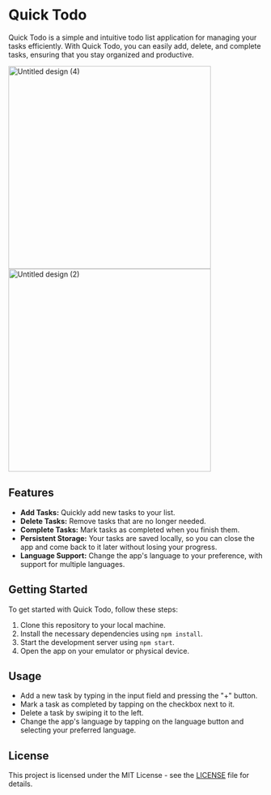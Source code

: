 # Quick Todo

Quick Todo is a simple and intuitive todo list application for managing your tasks efficiently. With Quick Todo, you can easily add, delete, and complete tasks, ensuring that you stay organized and productive.

<img src="https://github.com/Deadsec19/QuickTodo/assets/90950290/53eccf73-cd99-41f1-9b7a-a14a7b2a8e1e" alt="Untitled design (4)" width="400">
<img src="https://github.com/Deadsec19/QuickTodo/assets/90950290/40e06a39-7436-4dba-8c36-25290233ca46" alt="Untitled design (2)" width="400">

## Features

- **Add Tasks:** Quickly add new tasks to your list.
- **Delete Tasks:** Remove tasks that are no longer needed.
- **Complete Tasks:** Mark tasks as completed when you finish them.
- **Persistent Storage:** Your tasks are saved locally, so you can close the app and come back to it later without losing your progress.
- **Language Support:** Change the app's language to your preference, with support for multiple languages.

## Getting Started

To get started with Quick Todo, follow these steps:

1. Clone this repository to your local machine.
2. Install the necessary dependencies using `npm install`.
3. Start the development server using `npm start`.
4. Open the app on your emulator or physical device.

## Usage

- Add a new task by typing in the input field and pressing the "+" button.
- Mark a task as completed by tapping on the checkbox next to it.
- Delete a task by swiping it to the left.
- Change the app's language by tapping on the language button and selecting your preferred language.

## License

This project is licensed under the MIT License - see the [LICENSE](LICENSE) file for details.
